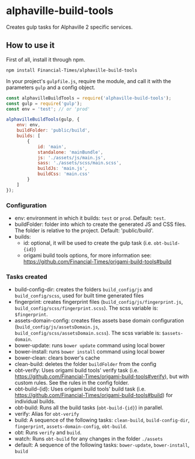 # alphaville-build-tools
Creates gulp tasks for Alphaville 2 specific services.

## How to use it
First of all, install it through npm.

```
npm install Financial-Times/alphaville-build-tools
```

In your project's `gulpfile.js`, require the module, and call it with the parameters `gulp` and a config object.

```js
const alphavilleBuildTools = require('alphaville-build-tools');
const gulp = require('gulp');
const env = 'test'; // or 'prod'

alphavilleBuildTools(gulp, {
    env: env,
    buildFolder: 'public/build',
    builds: [
        {
            id: 'main',
            standalone: 'mainBundle',
            js: './assets/js/main.js',
            sass: './assets/scss/main.scss',
            buildJs: 'main.js',
            buildCss: 'main.css'
        }
    ]
});
```

### Configuration

 * env: environment in which it builds: `test` or `prod`. Default: `test`.
 * buildFolder: folder into which to create the generated JS and CSS files. The folder is relative to the project. Default: 'public/build'.
 * builds:
    + id: optional, it will be used to create the gulp task (i.e. `obt-build-{id}`)
    + origami build tools options, for more information see: https://github.com/Financial-Times/origami-build-tools#build

### Tasks created

 - build-config-dir: creates the folders `build_config/js` and `build_config/scss`, used for built time generated files
 - fingerprint: creates fingerprint files (`build_config/js/fingerprint.js`, `build_config/scss/fingerprint.scss`). The scss variable is: `$fingerprint`.
 - assets-domain-config: creates files assets base domain configuration (`build_config/js/assetsDomain.js`, `build_config/scss/assetsDomain.scss`). The scss variable is: `$assets-domain`.
 - bower-update: runs `bower update` command using local bower
 - bower-install: runs `bower install` command using local bower
 - bower-clean: clears bower's cache
 - clean-build: deletes the folder `buildFolder` from the config
 - obt-verify: Uses origami build tools' verify task (i.e. https://github.com/Financial-Times/origami-build-tools#verify), but with custom rules. See the rules in the config folder.
 - obt-build-{id}: Uses origami build tools' build task (i.e. https://github.com/Financial-Times/origami-build-tools#build) for individual builds.
 - obt-build: Runs all the build tasks (`obt-build-{id}`) in parallel.
 - verify: Alias for `obt-verify`
 - build: A sequence of the following tasks: `clean-build`, `build-config-dir`, `fingerprint`, `assets-domain-config`, `obt-build`.
 - obt: Runs `verify` and `build`.
 - watch: Runs `obt-build` for any changes in the folder `./assets`
 - default: A sequence of the following tasks: `bower-update`, `bower-install`, `build`
